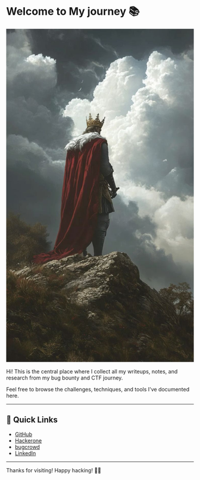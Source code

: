 # Welcome to My journey 📚

![you will win. and you will be crowned](images/king.jpg)

Hi! This is the central place where I collect all my writeups, notes, and research from my bug bounty and CTF journey.

Feel free to browse the challenges, techniques, and tools I've documented here.

---

## 🚀 Quick Links

- [GitHub](https://github.com/Nadleer)
- [Hackerone](https://hackerone.com/nadler?type=user)
- [bugcrowd](https://bugcrowd.com/Nadler)
- [LinkedIn](https://www.linkedin.com/in/omar-nader-499a67240/)

---

Thanks for visiting! Happy hacking! 🕵️‍♂️
